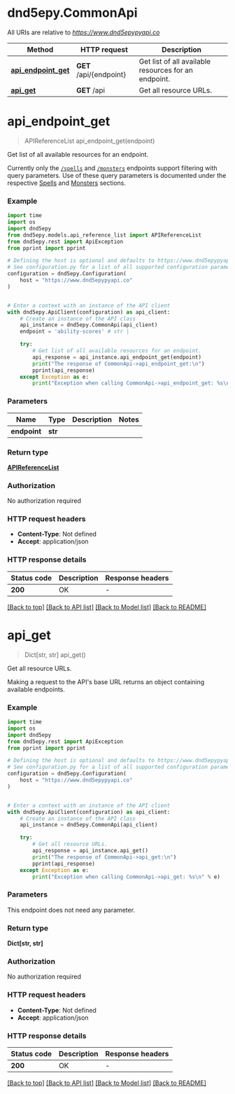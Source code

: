 # dnd5epy.CommonApi

All URIs are relative to *https://www.dnd5epypyapi.co*

Method | HTTP request | Description
------------- | ------------- | -------------
[**api_endpoint_get**](CommonApi.md#api_endpoint_get) | **GET** /api/{endpoint} | Get list of all available resources for an endpoint.
[**api_get**](CommonApi.md#api_get) | **GET** /api | Get all resource URLs.


# **api_endpoint_get**
> APIReferenceList api_endpoint_get(endpoint)

Get list of all available resources for an endpoint.

Currently only the [`/spells`](#get-/api/spells) and [`/monsters`](#get-/api/monsters) endpoints support filtering with query parameters. Use of these query parameters is documented under the respective [Spells](#tag--Spells) and [Monsters](#tag--Monsters) sections. 

### Example

```python
import time
import os
import dnd5epy
from dnd5epy.models.api_reference_list import APIReferenceList
from dnd5epy.rest import ApiException
from pprint import pprint

# Defining the host is optional and defaults to https://www.dnd5epypyapi.co
# See configuration.py for a list of all supported configuration parameters.
configuration = dnd5epy.Configuration(
    host = "https://www.dnd5epypyapi.co"
)


# Enter a context with an instance of the API client
with dnd5epy.ApiClient(configuration) as api_client:
    # Create an instance of the API class
    api_instance = dnd5epy.CommonApi(api_client)
    endpoint = 'ability-scores' # str | 

    try:
        # Get list of all available resources for an endpoint.
        api_response = api_instance.api_endpoint_get(endpoint)
        print("The response of CommonApi->api_endpoint_get:\n")
        pprint(api_response)
    except Exception as e:
        print("Exception when calling CommonApi->api_endpoint_get: %s\n" % e)
```


### Parameters

Name | Type | Description  | Notes
------------- | ------------- | ------------- | -------------
 **endpoint** | **str**|  | 

### Return type

[**APIReferenceList**](APIReferenceList.md)

### Authorization

No authorization required

### HTTP request headers

 - **Content-Type**: Not defined
 - **Accept**: application/json

### HTTP response details
| Status code | Description | Response headers |
|-------------|-------------|------------------|
**200** | OK |  -  |

[[Back to top]](#) [[Back to API list]](../README.md#documentation-for-api-endpoints) [[Back to Model list]](../README.md#documentation-for-models) [[Back to README]](../README.md)

# **api_get**
> Dict[str, str] api_get()

Get all resource URLs.

Making a request to the API's base URL returns an object containing available endpoints.

### Example

```python
import time
import os
import dnd5epy
from dnd5epy.rest import ApiException
from pprint import pprint

# Defining the host is optional and defaults to https://www.dnd5epypyapi.co
# See configuration.py for a list of all supported configuration parameters.
configuration = dnd5epy.Configuration(
    host = "https://www.dnd5epypyapi.co"
)


# Enter a context with an instance of the API client
with dnd5epy.ApiClient(configuration) as api_client:
    # Create an instance of the API class
    api_instance = dnd5epy.CommonApi(api_client)

    try:
        # Get all resource URLs.
        api_response = api_instance.api_get()
        print("The response of CommonApi->api_get:\n")
        pprint(api_response)
    except Exception as e:
        print("Exception when calling CommonApi->api_get: %s\n" % e)
```


### Parameters
This endpoint does not need any parameter.

### Return type

**Dict[str, str]**

### Authorization

No authorization required

### HTTP request headers

 - **Content-Type**: Not defined
 - **Accept**: application/json

### HTTP response details
| Status code | Description | Response headers |
|-------------|-------------|------------------|
**200** | OK |  -  |

[[Back to top]](#) [[Back to API list]](../README.md#documentation-for-api-endpoints) [[Back to Model list]](../README.md#documentation-for-models) [[Back to README]](../README.md)

